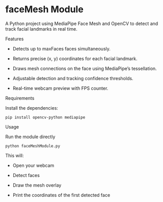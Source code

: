 # faceMesh Module
A Python project using MediaPipe Face Mesh and OpenCV to detect and track facial landmarks in real time.

Features
- Detects up to maxFaces faces simultaneously.

- Returns precise (x, y) coordinates for each facial landmark.

- Draws mesh connections on the face using MediaPipe’s tessellation.

- Adjustable detection and tracking confidence thresholds.

- Real-time webcam preview with FPS counter.

Requirements

Install the dependencies:

    pip install opencv-python mediapipe
Usage

Run the module directly

    python faceMeshModule.py

This will:

- Open your webcam

- Detect faces

- Draw the mesh overlay

- Print the coordinates of the first detected face
